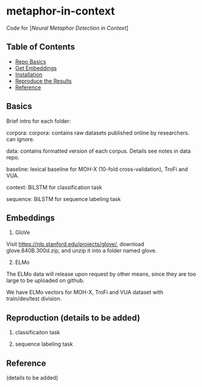 # metaphor-in-context
Code for [_Neural Metaphor Detection in Context_] 

## Table of Contents
- [Repo Basics](#Basics)
- [Get Embeddings](#Embeddings)
- [Installation](#Installation)
- [Reproduce the Results](#Reproduction)
- [Reference](#Reference)

## Basics
Brief intro for each folder:

corpora: corpora: contains raw datasets published online by researchers. can ignore.

data: contains formatted version of each corpus. Details see notes in data repo.

baseline: lexical baseline for MOH-X (10-fold cross-validation), TroFi and VUA.

context: BiLSTM for classification task

sequence: BiLSTM for sequence labeling task

## Embeddings
1. GloVe

Visit https://nlp.stanford.edu/projects/glove/, download glove.840B.300d.zip, and unzip it into a folder named glove.

2. ELMo

The ELMo data will release upon request by other means, since they are too large to be uploaded on github.

We have ELMo vectors for MOH-X, TroFi and VUA dataset with train/dev/test division. 

## Reproduction (details to be added)
1. classificaiton task

2. sequence labeling task


## Reference
(details to be added)
